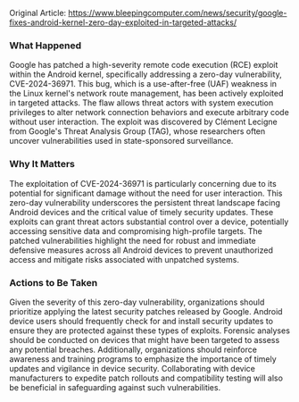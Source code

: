Original Article: https://www.bleepingcomputer.com/news/security/google-fixes-android-kernel-zero-day-exploited-in-targeted-attacks/

### What Happened

Google has patched a high-severity remote code execution (RCE) exploit within the Android kernel, specifically addressing a zero-day vulnerability, CVE-2024-36971. This bug, which is a use-after-free (UAF) weakness in the Linux kernel's network route management, has been actively exploited in targeted attacks. The flaw allows threat actors with system execution privileges to alter network connection behaviors and execute arbitrary code without user interaction. The exploit was discovered by Clément Lecigne from Google's Threat Analysis Group (TAG), whose researchers often uncover vulnerabilities used in state-sponsored surveillance.

### Why It Matters

The exploitation of CVE-2024-36971 is particularly concerning due to its potential for significant damage without the need for user interaction. This zero-day vulnerability underscores the persistent threat landscape facing Android devices and the critical value of timely security updates. These exploits can grant threat actors substantial control over a device, potentially accessing sensitive data and compromising high-profile targets. The patched vulnerabilities highlight the need for robust and immediate defensive measures across all Android devices to prevent unauthorized access and mitigate risks associated with unpatched systems.

### Actions to Be Taken

Given the severity of this zero-day vulnerability, organizations should prioritize applying the latest security patches released by Google. Android device users should frequently check for and install security updates to ensure they are protected against these types of exploits. Forensic analyses should be conducted on devices that might have been targeted to assess any potential breaches. Additionally, organizations should reinforce awareness and training programs to emphasize the importance of timely updates and vigilance in device security. Collaborating with device manufacturers to expedite patch rollouts and compatibility testing will also be beneficial in safeguarding against such vulnerabilities.